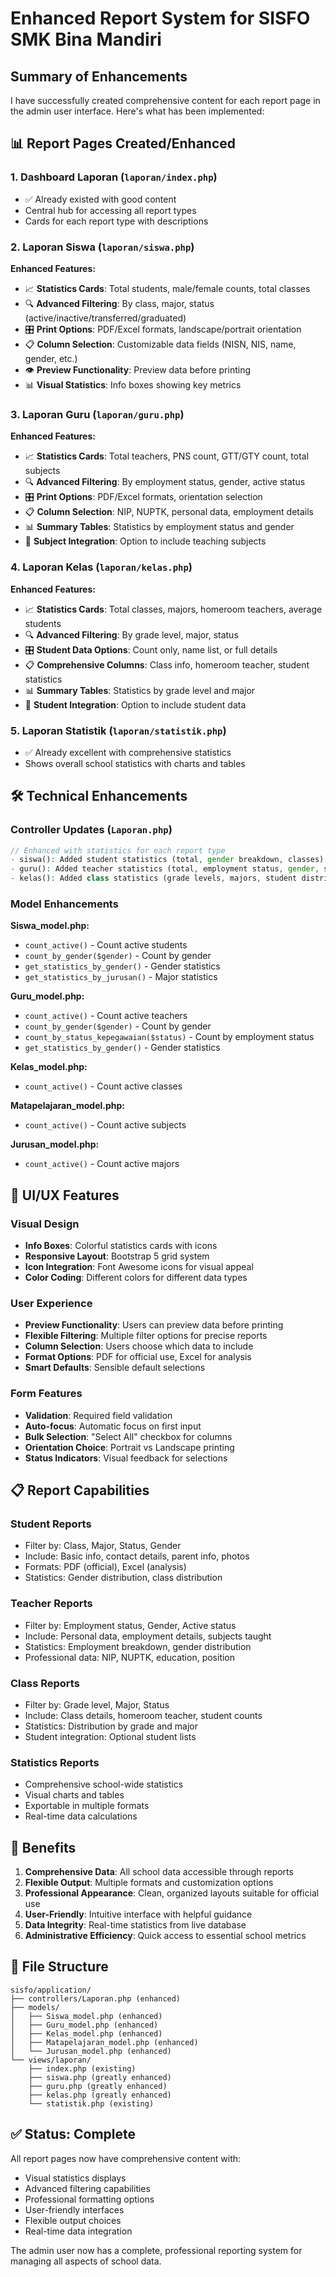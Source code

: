 # Enhanced Report System for SISFO SMK Bina Mandiri

## Summary of Enhancements

I have successfully created comprehensive content for each report page in the admin user interface. Here's what has been implemented:

## 📊 Report Pages Created/Enhanced

### 1. **Dashboard Laporan** (`laporan/index.php`)
- ✅ Already existed with good content
- Central hub for accessing all report types
- Cards for each report type with descriptions

### 2. **Laporan Siswa** (`laporan/siswa.php`)
**Enhanced Features:**
- 📈 **Statistics Cards**: Total students, male/female counts, total classes
- 🔍 **Advanced Filtering**: By class, major, status (active/inactive/transferred/graduated)
- 🎛️ **Print Options**: PDF/Excel formats, landscape/portrait orientation
- 📋 **Column Selection**: Customizable data fields (NISN, NIS, name, gender, etc.)
- 👁️ **Preview Functionality**: Preview data before printing
- 📊 **Visual Statistics**: Info boxes showing key metrics

### 3. **Laporan Guru** (`laporan/guru.php`)
**Enhanced Features:**
- 📈 **Statistics Cards**: Total teachers, PNS count, GTT/GTY count, total subjects
- 🔍 **Advanced Filtering**: By employment status, gender, active status
- 🎛️ **Print Options**: PDF/Excel formats, orientation selection
- 📋 **Column Selection**: NIP, NUPTK, personal data, employment details
- 📊 **Summary Tables**: Statistics by employment status and gender
- 📖 **Subject Integration**: Option to include teaching subjects

### 4. **Laporan Kelas** (`laporan/kelas.php`)
**Enhanced Features:**
- 📈 **Statistics Cards**: Total classes, majors, homeroom teachers, average students
- 🔍 **Advanced Filtering**: By grade level, major, status
- 🎛️ **Student Data Options**: Count only, name list, or full details
- 📋 **Comprehensive Columns**: Class info, homeroom teacher, student statistics
- 📊 **Summary Tables**: Statistics by grade level and major
- 👥 **Student Integration**: Option to include student data

### 5. **Laporan Statistik** (`laporan/statistik.php`)
- ✅ Already excellent with comprehensive statistics
- Shows overall school statistics with charts and tables

## 🛠️ Technical Enhancements

### Controller Updates (`Laporan.php`)
```php
// Enhanced with statistics for each report type
- siswa(): Added student statistics (total, gender breakdown, classes)
- guru(): Added teacher statistics (total, employment status, gender, subjects)  
- kelas(): Added class statistics (grade levels, majors, student distribution)
```

### Model Enhancements
**Siswa_model.php:**
- `count_active()` - Count active students
- `count_by_gender($gender)` - Count by gender
- `get_statistics_by_gender()` - Gender statistics
- `get_statistics_by_jurusan()` - Major statistics

**Guru_model.php:**
- `count_active()` - Count active teachers
- `count_by_gender($gender)` - Count by gender  
- `count_by_status_kepegawaian($status)` - Count by employment status
- `get_statistics_by_gender()` - Gender statistics

**Kelas_model.php:**
- `count_active()` - Count active classes

**Matapelajaran_model.php:**
- `count_active()` - Count active subjects

**Jurusan_model.php:**
- `count_active()` - Count active majors

## 🎨 UI/UX Features

### Visual Design
- **Info Boxes**: Colorful statistics cards with icons
- **Responsive Layout**: Bootstrap 5 grid system
- **Icon Integration**: Font Awesome icons for visual appeal
- **Color Coding**: Different colors for different data types

### User Experience
- **Preview Functionality**: Users can preview data before printing
- **Flexible Filtering**: Multiple filter options for precise reports
- **Column Selection**: Users choose which data to include
- **Format Options**: PDF for official use, Excel for analysis
- **Smart Defaults**: Sensible default selections

### Form Features
- **Validation**: Required field validation
- **Auto-focus**: Automatic focus on first input
- **Bulk Selection**: "Select All" checkbox for columns
- **Orientation Choice**: Portrait vs Landscape printing
- **Status Indicators**: Visual feedback for selections

## 📋 Report Capabilities

### Student Reports
- Filter by: Class, Major, Status, Gender
- Include: Basic info, contact details, parent info, photos
- Formats: PDF (official), Excel (analysis)
- Statistics: Gender distribution, class distribution

### Teacher Reports  
- Filter by: Employment status, Gender, Active status
- Include: Personal data, employment details, subjects taught
- Statistics: Employment breakdown, gender distribution
- Professional data: NIP, NUPTK, education, position

### Class Reports
- Filter by: Grade level, Major, Status
- Include: Class details, homeroom teacher, student counts
- Statistics: Distribution by grade and major
- Student integration: Optional student lists

### Statistics Reports
- Comprehensive school-wide statistics
- Visual charts and tables
- Exportable in multiple formats
- Real-time data calculations

## 🚀 Benefits

1. **Comprehensive Data**: All school data accessible through reports
2. **Flexible Output**: Multiple formats and customization options  
3. **Professional Appearance**: Clean, organized layouts suitable for official use
4. **User-Friendly**: Intuitive interface with helpful guidance
5. **Data Integrity**: Real-time statistics from live database
6. **Administrative Efficiency**: Quick access to essential school metrics

## 📁 File Structure
```
sisfo/application/
├── controllers/Laporan.php (enhanced)
├── models/
│   ├── Siswa_model.php (enhanced)
│   ├── Guru_model.php (enhanced) 
│   ├── Kelas_model.php (enhanced)
│   ├── Matapelajaran_model.php (enhanced)
│   └── Jurusan_model.php (enhanced)
└── views/laporan/
    ├── index.php (existing)
    ├── siswa.php (greatly enhanced)
    ├── guru.php (greatly enhanced)
    ├── kelas.php (greatly enhanced)
    └── statistik.php (existing)
```

## ✅ Status: Complete

All report pages now have comprehensive content with:
- Visual statistics displays
- Advanced filtering capabilities  
- Professional formatting options
- User-friendly interfaces
- Flexible output choices
- Real-time data integration

The admin user now has a complete, professional reporting system for managing all aspects of school data.